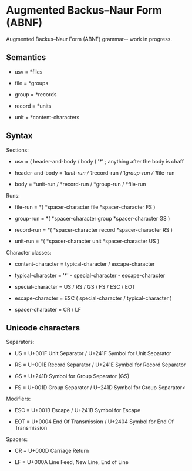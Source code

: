 # Augmented Backus–Naur Form (ABNF)

Augmented Backus–Naur Form (ABNF) grammar-- work in progress.


## Semantics

* usv = *files

* file = *groups

* group = *records

* record = *units

* unit = *content-characters


## Syntax

Sections:

* usv = ( header-and-body / body ) '*' ; anything after the body is chaff

* header-and-body = 1*unit-run / 1*record-run / 1*group-run / 1*file-run

* body = *unit-run / *record-run / *group-run / *file-run

Runs:

* file-run = *( *spacer-character file *spacer-character FS )

* group-run = *( *spacer-character group *spacer-character GS )

* record-run = *( *spacer-character record *spacer-character RS )

* unit-run = *( *spacer-character unit *spacer-character US )

Character classes:

* content-character = typical-character / escape-character

* typical-character = '*' - special-character - escape-character

* special-character = US / RS / GS / FS / ESC / EOT

* escape-character = ESC ( special-character / typical-character )

* spacer-character = CR / LF


## Unicode characters

Separators:

* US = U+001F Unit Separator / U+241F Symbol for Unit Separator

* RS = U+001E Record Separator / U+241E Symbol for Record Separator

* GS = U+241D Symbol for Group Separator (GS)

* FS = U+001D Group Separator / U+241D Symbol for Group Separator<

Modifiers:

* ESC = U+001B Escape / U+241B Symbol for Escape

* EOT = U+0004 End Of Transmission / U+2404 Symbol for End Of Transmission

Spacers:

* CR = U+000D Carriage Return

* LF = U+000A Line Feed, New Line, End of Line
